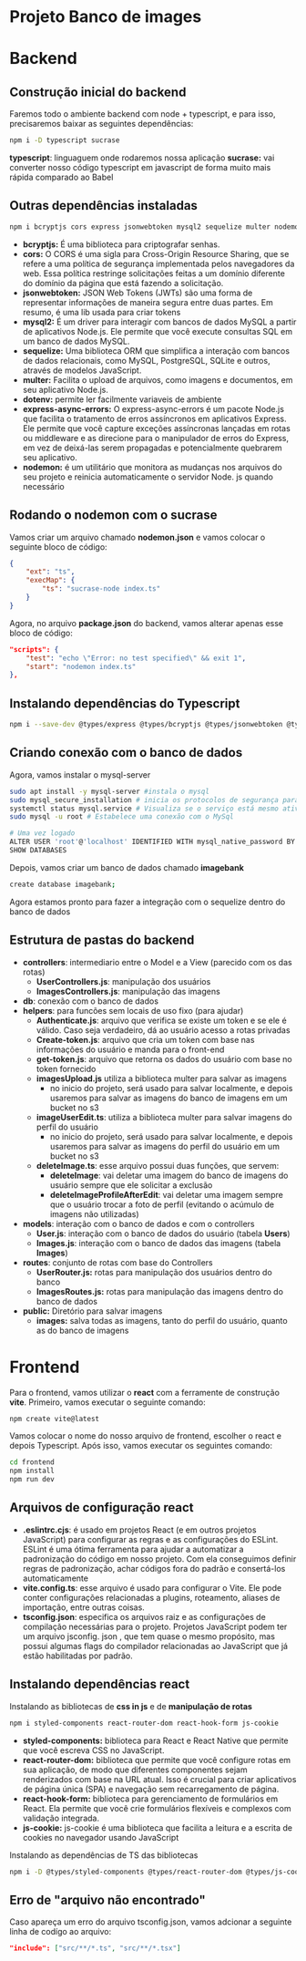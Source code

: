 # Projeto Banco de images

# Backend

## Construção inicial do backend
Faremos todo o ambiente backend com node + typescript, e para isso, precisaremos baixar as seguintes dependências:
```bash
npm i -D typescript sucrase
```
**typescript**: linguaguem onde rodaremos nossa aplicação
**sucrase:** vai converter nosso código typescript em javascript de forma muito mais rápida comparado ao Babel

## Outras dependências instaladas
```bash
npm i bcryptjs cors express jsonwebtoken mysql2 sequelize multer nodemon dotenv
```
- **bcryptjs:** É uma biblioteca para criptografar senhas.
- **cors:** O CORS é uma sigla para Cross-Origin Resource Sharing, que se refere a uma política de segurança implementada pelos navegadores da web. Essa política restringe solicitações feitas a um domínio diferente do domínio da página que está fazendo a solicitação.
- **jsonwebtoken:** JSON Web Tokens (JWTs) são uma forma de representar informações de maneira segura entre duas partes. Em resumo, é uma lib usada para criar tokens
- **mysql2:** É um driver para interagir com bancos de dados MySQL a partir de aplicativos Node.js. Ele permite que você execute consultas SQL em um banco de dados MySQL.
- **sequelize:** Uma biblioteca ORM que simplifica a interação com bancos de dados relacionais, como MySQL, PostgreSQL, SQLite e outros, através de modelos JavaScript.
- **multer:** Facilita o upload de arquivos, como imagens e documentos, em seu aplicativo Node.js.
- **dotenv:** permite ler facilmente variaveis de ambiente
- **express-async-errors:** O express-async-errors é um pacote Node.js que facilita o tratamento de erros assíncronos em aplicativos Express. Ele permite que você capture exceções assíncronas lançadas em rotas ou middleware e as direcione para o manipulador de erros do Express, em vez de deixá-las serem propagadas e potencialmente quebrarem seu aplicativo.
- **nodemon:** é um utilitário que monitora as mudanças nos arquivos do seu projeto e reinicia automaticamente o servidor Node. js quando necessário

## Rodando o nodemon com o sucrase
Vamos criar um arquivo chamado **nodemon.json** e vamos colocar o seguinte bloco de código:
```json
{
    "ext": "ts",
    "execMap": {
        "ts": "sucrase-node index.ts"
    }
}
```
Agora, no arquivo **package.json** do backend, vamos alterar apenas esse bloco de código:
```json
"scripts": {
    "test": "echo \"Error: no test specified\" && exit 1",
    "start": "nodemon index.ts"
},
```

## Instalando dependências do Typescript

```bash
npm i --save-dev @types/express @types/bcryptjs @types/jsonwebtoken @types/multer 
```

## Criando conexão com o banco de dados

Agora, vamos instalar o mysql-server

```sh
sudo apt install -y mysql-server #instala o mysql
sudo mysql_secure_installation # inicia os protocolos de segurança para a instalação do mysql
systemctl status mysql.service # Visualiza se o serviço está mesmo ativo
sudo mysql -u root # Estabelece uma conexão com o MySql

# Uma vez logado
ALTER USER 'root'@'localhost' IDENTIFIED WITH mysql_native_password BY 'Ab12345*';
SHOW DATABASES
```

Depois, vamos criar um banco de dados chamado **imagebank**
```sh
create database imagebank;
```
Agora estamos pronto para fazer a integração com o sequelize dentro do banco de dados

## Estrutura de pastas do backend
- **controllers**: intermediario entre o Model e a View (parecido com os das rotas)
  - **UserControllers.js**: manipulação dos usuários 
  - **ImagesControllers.js**: manipulação das imagens
- **db**: conexão com o banco de dados
- **helpers**: para funcões sem locais de uso fixo (para ajudar)
  - **Authenticate.js**: arquivo que verifica se existe um token e se ele é válido. Caso seja verdadeiro, dá ao usuário acesso a rotas privadas
  - **Create-token.js**: arquivo que cria um token com base nas informações do usuário e manda para o front-end
  - **get-token.js**: arquivo que retorna os dados do usuário com base no token fornecido
  - **imagesUpload.js** utiliza a biblioteca multer para salvar as imagens
    - no inicio do projeto, será usado para salvar localmente, e depois usaremos para salvar as imagens do banco de imagens em um bucket no s3
  - **imageUserEdit.ts**: utiliza a biblioteca multer para salvar imagens do perfil do usuário
    - no inicio do projeto, será usado para salvar localmente, e depois usaremos para salvar as imagens do perfil do usuário em um bucket no s3
  - **deleteImage.ts**: esse arquivo possui duas funções, que servem:
    - **deleteImage**: vai deletar uma imagem do banco de imagens do usuário sempre que ele solicitar a exclusão
    - **deleteImageProfileAfterEdit**: vai deletar uma imagem sempre que o usuário trocar a foto de perfil (evitando o acúmulo de imagens não utilizadas)
- **models**: interação com o banco de dados e com o controllers
  - **User.js**: interação com o banco de dados do usuário (tabela **Users**)
  - **Images.js**: interação com o banco de dados das imagens (tabela **Images**)
- **routes**: conjunto de rotas com base do Controllers
  - **UserRouter.js:** rotas para manipulação dos usuários dentro do banco
  - **ImagesRoutes.js:** rotas para manipulação das imagens dentro do banco de dados
- **public:** Diretório para salvar imagens
  - **images:** salva todas as imagens, tanto do perfil do usuário, quanto as do banco de imagens

# Frontend

Para o frontend, vamos utilizar o **react** com a ferramente de construção **vite**. Primeiro, vamos executar o seguinte comando:
```bash
npm create vite@latest
```
Vamos colocar o nome do nosso arquivo de frontend, escolher o react e depois Typescript. Após isso, vamos executar os seguintes comando:
```bash
cd frontend
npm install
npm run dev
```

## Arquivos de configuração react
- **.eslintrc.cjs**: é usado em projetos React (e em outros projetos JavaScript) para configurar as regras e as configurações do ESLint. ESLint é uma ótima ferramenta para ajudar a automatizar a padronização do código em nosso projeto. Com ela conseguimos definir regras de padronização, achar códigos fora do padrão e consertá-los automaticamente
- **vite.config.ts**: esse arquivo é usado para configurar o Vite. Ele pode conter configurações relacionadas a plugins, roteamento, aliases de importação, entre outras coisas.
- **tsconfig.json**: especifica os arquivos raiz e as configurações de compilação necessárias para o projeto. Projetos JavaScript podem ter um arquivo jsconfig. json , que tem quase o mesmo propósito, mas possui algumas flags do compilador relacionadas ao JavaScript que já estão habilitadas por padrão.

## Instalando dependências react

Instalando as bibliotecas de **css in js** e de **manipulação de rotas**
```sh
npm i styled-components react-router-dom react-hook-form js-cookie
```
- **styled-components:** biblioteca para React e React Native que permite que você escreva CSS no JavaScript. 
- **react-router-dom:** biblioteca que permite que você configure rotas em sua aplicação, de modo que diferentes componentes sejam renderizados com base na URL atual. Isso é crucial para criar aplicativos de página única (SPA) e navegação sem recarregamento de página.
- **react-hook-form:** biblioteca para gerenciamento de formulários em React. Ela permite que você crie formulários flexíveis e complexos com validação integrada.
- **js-cookie:** js-cookie é uma biblioteca que facilita a leitura e a escrita de cookies no navegador usando JavaScript


Instalando as dependências de TS das bibliotecas
```sh
npm i -D @types/styled-components @types/react-router-dom @types/js-cookie
```

## Erro de "arquivo não encontrado"
Caso apareça um erro do arquivo tsconfig.json, vamos adcionar a seguinte linha de codígo ao arquivo:
```json
"include": ["src/**/*.ts", "src/**/*.tsx"]
```